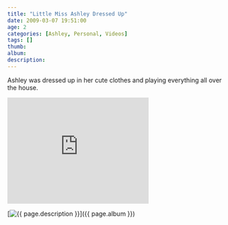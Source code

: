 ```yaml
---
title: "Little Miss Ashley Dressed Up"
date: 2009-03-07 19:51:00
age: 2
categories: [Ashley, Personal, Videos]
tags: []
thumb: 
album: 
description: 
---
```

Ashley was dressed up in her cute clothes and playing everything all over the house.

<iframe height="240" src="https://skydrive.live.com/embed?cid=F443C8FEC5D6FFCE&amp;resid=F443C8FEC5D6FFCE%21190&amp;authkey=ANR6u3yJH8rOJt4" frameborder="0" width="320" scrolling="no"></iframe>

[<img src="{{ page.thumb }}" alt="{{ page.description }}" class="wyseguys-album"/>]({{ page.album }})